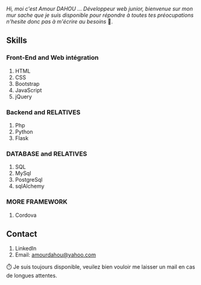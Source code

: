 *Hi, moi c'est Amour DAHOU ... Développeur web junior, bienvenue sur mon mur sache que je suis disponible pour répondre à toutes tes préocupations n'hesite donc pas à m'écrire au besoins* 🙂.

## Skills

### Front-End and Web intégration

1. HTML
2. CSS
3. Bootstrap
4. JavaScript
5. jQuery

### Backend and RELATIVES

1. Php
2. Python
3. Flask

### DATABASE and RELATIVES

1. SQL
2. MySql
3. PostgreSql
4. sqlAlchemy

### MORE FRAMEWORK

1. Cordova

## Contact

1. LinkedIn
2. Email: amourdahou@yahoo.com


⏱️ Je suis toujours disponible, veuilez bien vouloir me laisser un mail en cas de longues attentes.

<!---
Amour22/Amour22 is a ✨ special ✨ repository because its `README.md` (this file) appears on your GitHub profile.
You can click the Preview link to take a look at your changes.
--->

